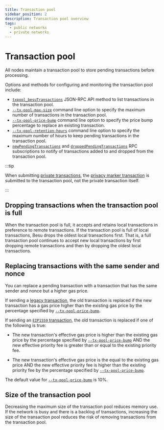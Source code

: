 ```yaml
---
title: Transaction pool
sidebar_position: 2
description: Transaction pool overview
tags:
  - public networks
  - private networks
---
```


# Transaction pool

All nodes maintain a transaction pool to store pending transactions before processing.

Options and methods for configuring and monitoring the transaction pool include:

- [`txpool_besuTransactions`](../../reference/api/index.md#txpool_besutransactions) JSON-RPC API method to list transactions in the transaction pool.
- [`--tx-pool-max-size`](../../reference/cli/options.md#tx-pool-max-size) command line option to specify the maximum number of transactions in the transaction pool.
- [`--tx-pool-price-bump`](../../reference/cli/options.md#tx-pool-price-bump) command line option to specify the price bump percentage to replace an existing transaction.
- [`--tx-pool-retention-hours`](../../reference/cli/options.md#tx-pool-retention-hours) command line option to specify the maximum number of hours to keep pending transactions in the transaction pool.
- [`newPendingTransactions`](../../how-to/use-besu-api/rpc-pubsub.md#pending-transactions) and [`droppedPendingTransactions`](../../how-to/use-besu-api/rpc-pubsub.md#dropped-transactions) RPC subscriptions to notify of transactions added to and dropped from the transaction pool.

:::tip

When submitting [private transactions](../../../private-networks/concepts/privacy/private-transactions/index.md#nonce-validation), the [privacy marker transaction](../../../private-networks/concepts/privacy/private-transactions/processing.md) is submitted to the transaction pool, not the private transaction itself.

:::

## Dropping transactions when the transaction pool is full

When the transaction pool is full, it accepts and retains local transactions in preference to remote transactions. If the transaction pool is full of local transactions, Besu drops the oldest local transactions first. That is, a full transaction pool continues to accept new local transactions by first dropping remote transactions and then by dropping the oldest local transactions.

## Replacing transactions with the same sender and nonce

You can replace a pending transaction with a transaction that has the same sender and nonce but a higher gas price.

If sending a [legacy transaction](types.md#frontier-transactions), the old transaction is replaced if the new transaction has a gas price higher than the existing gas price by the percentage specified by [`--tx-pool-price-bump`](../../reference/cli/options.md#tx-pool-price-bump).

If sending an [`EIP1559` transaction](types.md#eip1559-transactions), the old transaction is replaced if one of the following is true:

- The new transaction's effective gas price is higher than the existing gas price by the percentage specified by [`--tx-pool-price-bump`](../../reference/cli/options.md#tx-pool-price-bump) AND the new effective priority fee is greater than or equal to the existing priority fee.

- The new transaction's effective gas price is the equal to the existing gas price AND the new effective priority fee is higher than the existing priority fee by the percentage specified by [`--tx-pool-price-bump`](../../reference/cli/options.md#tx-pool-price-bump).

The default value for [`--tx-pool-price-bump`](../../reference/cli/options.md#tx-pool-price-bump) is 10%.

## Size of the transaction pool

Decreasing the maximum size of the transaction pool reduces memory use. If the network is busy and there is a backlog of transactions, increasing the size of the transaction pool reduces the risk of removing transactions from the transaction pool.
